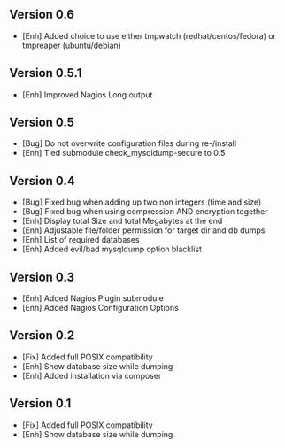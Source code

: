 Version 0.6
-----------

- [Enh]		Added choice to use either tmpwatch (redhat/centos/fedora) or tmpreaper (ubuntu/debian)


Version 0.5.1
-----------

- [Enh]		Improved Nagios Long output


Version 0.5
-----------

- [Bug]		Do not overwrite configuration files during re-/install
- [Enh]		Tied submodule check_mysqldump-secure to 0.5


Version 0.4
-----------

- [Bug]		Fixed bug when adding up two non integers (time and size)
- [Bug]		Fixed bug when using compression AND encryption together
- [Enh]		Display total Size and total Megabytes at the end
- [Enh]		Adjustable file/folder permission for target dir and db dumps
- [Enh]		List of required databases
- [Enh]		Added evil/bad mysqldump option blacklist


Version 0.3
-----------

- [Enh]		Added Nagios Plugin submodule
- [Enh]		Added Nagios Configuration Options


Version 0.2
-----------

- [Fix]		Added full POSIX compatibility
- [Enh]		Show database size while dumping
- [Enh]		Added installation via composer


Version 0.1
-----------

- [Fix]		Added full POSIX compatibility
- [Enh]		Show database size while dumping

